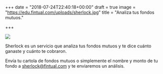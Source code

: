 +++
date = "2018-07-24T22:40:18+00:00"
draft = true
image = "https://edu.fintual.com/uploads/sherlock.jpg"
title = "Analiza tus fondos mutuos."

+++
  
![](/uploads/sherlock.jpg)

Sherlock es un servicio que analiza tus fondos mutuos y te dice cuánto ganaste y cuánto te cobraron. 

Envía tu cartola de fondos mutuos o simplemente el nombre y monto de tu fondo a sherlock@fintual.com y te enviaremos un análisis.  